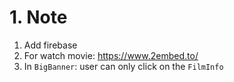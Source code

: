 # 1. Note

1. Add firebase
1. For watch movie: https://www.2embed.to/
1. In `BigBanner`: user can only click on the `FilmInfo`